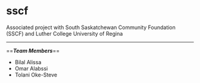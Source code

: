 # sscf
Associated project with South Saskatchewan Community Foundation (SSCF) and Luther College University of Regina

---

==***Team Members***==
- Bilal Alissa
- Omar Alabssi
- Tolani Oke-Steve
